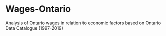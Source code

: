 # Wages-Ontario
Analysis of Ontario wages in relation to economic factors based on Ontario Data Catalogue (1997-2019)

